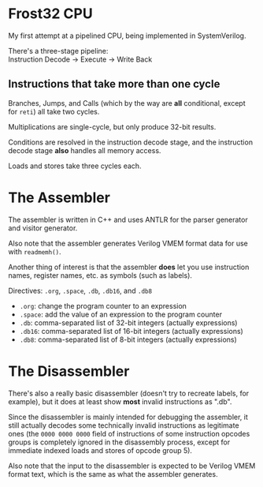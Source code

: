 # Frost32 CPU
My first attempt at a pipelined CPU, being implemented in SystemVerilog.

There's a three-stage pipeline:  
    Instruction Decode -> Execute -> Write Back

## Instructions that take more than one cycle
Branches, Jumps, and Calls (which by the way are **all** conditional,
except for `reti`) all take two cycles.

Multiplications are single-cycle, but only produce 32-bit results.

Conditions are resolved in the instruction decode stage, and the
instruction decode stage **also** handles all memory access.

Loads and stores take three cycles each.


# The Assembler
The assembler is written in C++ and uses ANTLR for the parser generator and
visitor generator.

Also note that the assembler generates Verilog VMEM format data for use
with `readmemh()`.

Another thing of interest is that the assembler **does** let you use
instruction names, register names, etc. as symbols (such as labels).

Directives:  `.org`, `.space`, `.db`, `.db16`, and `.db8`
* `.org`:  change the program counter to an expression
* `.space`:  add the value of an expression to the program counter
* `.db`:  comma-separated list of 32-bit integers (actually expressions)
* `.db16`:  comma-separated list of 16-bit integers (actually expressions)
* `.db8`:  comma-separated list of 8-bit integers (actually expressions)

# The Disassembler
There's also a really basic disassembler (doesn't try to recreate labels,
for example), but it does at least show **most** invalid instructions as
".db".

Since the disassembler is mainly intended for debugging the assembler, it
still actually decodes some technically invalid instructions as legitimate
ones (the `0000 0000 0000` field of instructions of some instruction
opcodes groups is completely ignored in the disassembly
process, except for immediate indexed loads and stores of opcode group 5).

Also note that the input to the disassembler is expected to be Verilog VMEM
format text, which is the same as what the assembler generates.
